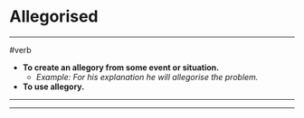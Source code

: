 # Allegorised
---
#verb
- **To create an allegory from some event or situation.**
	- _Example: For his explanation he will allegorise the problem._
- **To use allegory.**
---
---
